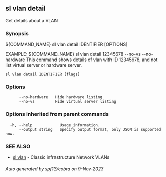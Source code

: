 ## sl vlan detail

Get details about a VLAN

### Synopsis

${COMMAND_NAME} sl vlan detail IDENTIFIER [OPTIONS]

EXAMPLE:
   ${COMMAND_NAME} sl vlan detail 12345678	--no-vs --no-hardware
   This command shows details of vlan with ID 12345678, and not list virtual server or hardware server.

```
sl vlan detail IDENTIFIER [flags]
```

### Options

```
      --no-hardware   Hide hardware listing
      --no-vs         Hide virtual server listing
```

### Options inherited from parent commands

```
  -h, --help            Usage information.
      --output string   Specify output format, only JSON is supported now.
```

### SEE ALSO

* [sl vlan](sl_vlan.md)	 - Classic infrastructure Network VLANs

###### Auto generated by spf13/cobra on 9-Nov-2023
